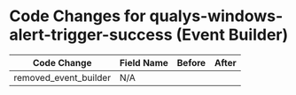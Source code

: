 # Code Changes for qualys-windows-alert-trigger-success (Event Builder)

| Code Change | Field Name | Before | After |
|-------------|------------|--------|-------|
| removed_event_builder | N/A |  |  |